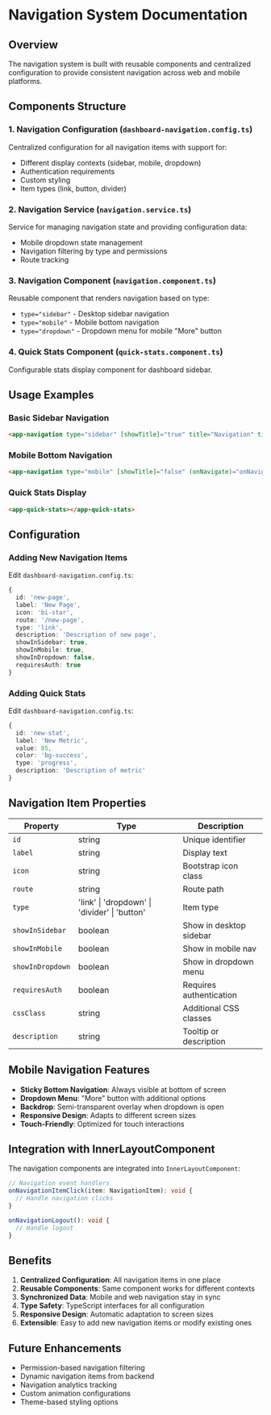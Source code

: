# Navigation System Documentation

## Overview

The navigation system is built with reusable components and centralized configuration to provide consistent navigation across web and mobile platforms.

## Components Structure

### 1. Navigation Configuration (`dashboard-navigation.config.ts`)

Centralized configuration for all navigation items with support for:

- Different display contexts (sidebar, mobile, dropdown)
- Authentication requirements
- Custom styling
- Item types (link, button, divider)

### 2. Navigation Service (`navigation.service.ts`)

Service for managing navigation state and providing configuration data:

- Mobile dropdown state management
- Navigation filtering by type and permissions
- Route tracking

### 3. Navigation Component (`navigation.component.ts`)

Reusable component that renders navigation based on type:

- `type="sidebar"` - Desktop sidebar navigation
- `type="mobile"` - Mobile bottom navigation
- `type="dropdown"` - Dropdown menu for mobile "More" button

### 4. Quick Stats Component (`quick-stats.component.ts`)

Configurable stats display component for dashboard sidebar.

## Usage Examples

### Basic Sidebar Navigation

```html
<app-navigation type="sidebar" [showTitle]="true" title="Navigation" titleIcon="bi-grid-3x3-gap" (onNavigate)="onNavigationItemClick($event)" (onLogout)="onNavigationLogout()"></app-navigation>
```

### Mobile Bottom Navigation

```html
<app-navigation type="mobile" [showTitle]="false" (onNavigate)="onNavigationItemClick($event)" (onLogout)="onNavigationLogout()"></app-navigation>
```

### Quick Stats Display

```html
<app-quick-stats></app-quick-stats>
```

## Configuration

### Adding New Navigation Items

Edit `dashboard-navigation.config.ts`:

```typescript
{
  id: 'new-page',
  label: 'New Page',
  icon: 'bi-star',
  route: '/new-page',
  type: 'link',
  description: 'Description of new page',
  showInSidebar: true,
  showInMobile: true,
  showInDropdown: false,
  requiresAuth: true
}
```

### Adding Quick Stats

Edit `dashboard-navigation.config.ts`:

```typescript
{
  id: 'new-stat',
  label: 'New Metric',
  value: 85,
  color: 'bg-success',
  type: 'progress',
  description: 'Description of metric'
}
```

## Navigation Item Properties

| Property         | Type                                          | Description             |
| ---------------- | --------------------------------------------- | ----------------------- |
| `id`             | string                                        | Unique identifier       |
| `label`          | string                                        | Display text            |
| `icon`           | string                                        | Bootstrap icon class    |
| `route`          | string                                        | Route path              |
| `type`           | 'link' \| 'dropdown' \| 'divider' \| 'button' | Item type               |
| `showInSidebar`  | boolean                                       | Show in desktop sidebar |
| `showInMobile`   | boolean                                       | Show in mobile nav      |
| `showInDropdown` | boolean                                       | Show in dropdown menu   |
| `requiresAuth`   | boolean                                       | Requires authentication |
| `cssClass`       | string                                        | Additional CSS classes  |
| `description`    | string                                        | Tooltip or description  |

## Mobile Navigation Features

- **Sticky Bottom Navigation**: Always visible at bottom of screen
- **Dropdown Menu**: "More" button with additional options
- **Backdrop**: Semi-transparent overlay when dropdown is open
- **Responsive Design**: Adapts to different screen sizes
- **Touch-Friendly**: Optimized for touch interactions

## Integration with InnerLayoutComponent

The navigation components are integrated into `InnerLayoutComponent`:

```typescript
// Navigation event handlers
onNavigationItemClick(item: NavigationItem): void {
  // Handle navigation clicks
}

onNavigationLogout(): void {
  // Handle logout
}
```

## Benefits

1. **Centralized Configuration**: All navigation items in one place
2. **Reusable Components**: Same component works for different contexts
3. **Synchronized Data**: Mobile and web navigation stay in sync
4. **Type Safety**: TypeScript interfaces for all configuration
5. **Responsive Design**: Automatic adaptation to screen sizes
6. **Extensible**: Easy to add new navigation items or modify existing ones

## Future Enhancements

- Permission-based navigation filtering
- Dynamic navigation items from backend
- Navigation analytics tracking
- Custom animation configurations
- Theme-based styling options
